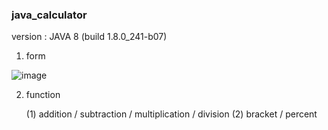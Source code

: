 ### java_calculator

version : JAVA 8 (build 1.8.0_241-b07)

1. form

![image](https://user-images.githubusercontent.com/61379799/75113181-c6ddf080-568e-11ea-8f1f-929c5aa3b16d.png)


2. function

   (1) addition / subtraction / multiplication / division
   (2) bracket / percent
   

 
